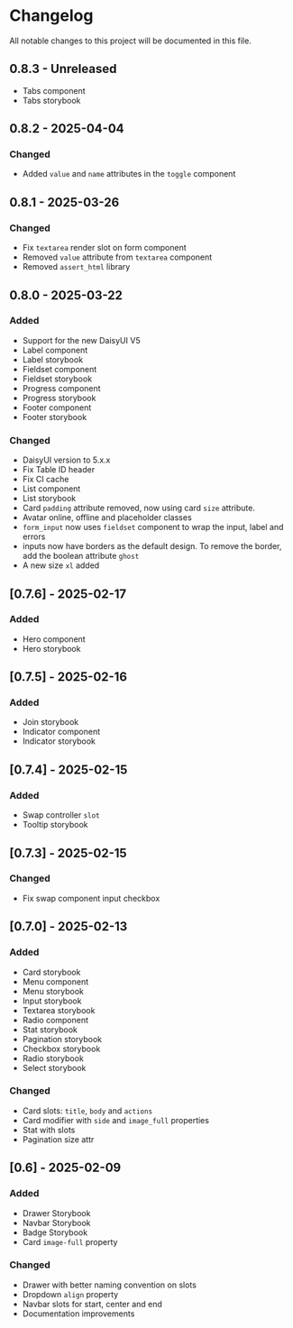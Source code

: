 # Changelog

All notable changes to this project will be documented in this file.

## 0.8.3 - Unreleased

- Tabs component
- Tabs storybook

## 0.8.2 - 2025-04-04

### Changed

- Added `value` and `name` attributes in the `toggle` component

## 0.8.1 - 2025-03-26

### Changed

- Fix `textarea` render slot on form component
- Removed `value` attribute from `textarea` component
- Removed `assert_html` library

## 0.8.0 - 2025-03-22

### Added

- Support for the new DaisyUI V5
- Label component
- Label storybook
- Fieldset component
- Fieldset storybook
- Progress component
- Progress storybook
- Footer component
- Footer storybook

### Changed

- DaisyUI version to 5.x.x
- Fix Table ID header
- Fix CI cache
- List component
- List storybook
- Card `padding` attribute removed, now using card `size` attribute.
- Avatar online, offline and placeholder classes
- `form_input` now uses `fieldset` component to wrap the input, label and errors
- inputs now have borders as the default design. To remove the border, add the boolean attribute `ghost`
- A new size `xl` added

## [0.7.6] - 2025-02-17

### Added

- Hero component
- Hero storybook

## [0.7.5] - 2025-02-16

### Added

- Join storybook
- Indicator component
- Indicator storybook

## [0.7.4] - 2025-02-15

### Added

- Swap controller `slot`
- Tooltip storybook

## [0.7.3] - 2025-02-15

### Changed

- Fix swap component input checkbox

## [0.7.0] - 2025-02-13

### Added

- Card storybook
- Menu component
- Menu storybook
- Input storybook
- Textarea storybook
- Radio component
- Stat storybook
- Pagination storybook
- Checkbox storybook
- Radio storybook
- Select storybook

### Changed

- Card slots: `title`, `body` and `actions`
- Card modifier with `side` and `image_full` properties
- Stat with slots
- Pagination size attr

## [0.6] - 2025-02-09

### Added

- Drawer Storybook
- Navbar Storybook
- Badge Storybook
- Card `image-full` property

### Changed

- Drawer with better naming convention on slots
- Dropdown `align` property
- Navbar slots for start, center and end
- Documentation improvements
